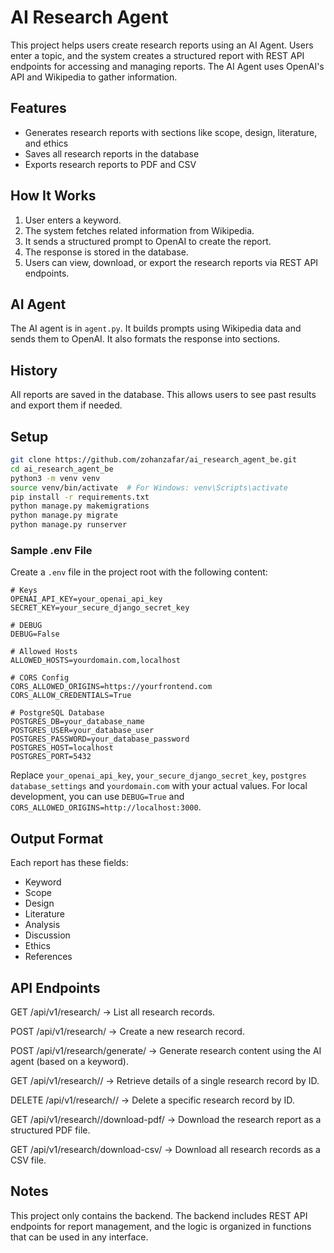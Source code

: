 # AI Research Agent

This project helps users create research reports using an AI Agent. Users enter a topic, and the system creates a structured report with REST API endpoints for accessing and managing reports. The AI Agent uses OpenAI's API and Wikipedia to gather information.

## Features

- Generates research reports with sections like scope, design, literature, and ethics
- Saves all research reports in the database
- Exports research reports to PDF and CSV

## How It Works

1. User enters a keyword.
2. The system fetches related information from Wikipedia.
3. It sends a structured prompt to OpenAI to create the report.
4. The response is stored in the database.
5. Users can view, download, or export the research reports via REST API endpoints.

## AI Agent

The AI agent is in `agent.py`. It builds prompts using Wikipedia data and sends them to OpenAI. It also formats the response into sections.

## History

All reports are saved in the database. This allows users to see past results and export them if needed.

## Setup

```bash
git clone https://github.com/zohanzafar/ai_research_agent_be.git
cd ai_research_agent_be
python3 -m venv venv
source venv/bin/activate  # For Windows: venv\Scripts\activate
pip install -r requirements.txt
python manage.py makemigrations
python manage.py migrate
python manage.py runserver
```

### Sample .env File

Create a `.env` file in the project root with the following content:

```
# Keys
OPENAI_API_KEY=your_openai_api_key
SECRET_KEY=your_secure_django_secret_key

# DEBUG
DEBUG=False

# Allowed Hosts
ALLOWED_HOSTS=yourdomain.com,localhost

# CORS Config
CORS_ALLOWED_ORIGINS=https://yourfrontend.com
CORS_ALLOW_CREDENTIALS=True

# PostgreSQL Database
POSTGRES_DB=your_database_name
POSTGRES_USER=your_database_user
POSTGRES_PASSWORD=your_database_password
POSTGRES_HOST=localhost
POSTGRES_PORT=5432

```

Replace `your_openai_api_key`, `your_secure_django_secret_key`, `postgres database_settings` and `yourdomain.com` with your actual values. For local development, you can use `DEBUG=True` and `CORS_ALLOWED_ORIGINS=http://localhost:3000`.

## Output Format

Each report has these fields:

- Keyword
- Scope
- Design
- Literature
- Analysis
- Discussion
- Ethics
- References

## API Endpoints

GET /api/v1/research/
→ List all research records.

POST /api/v1/research/
→ Create a new research record.

POST /api/v1/research/generate/
→ Generate research content using the AI agent (based on a keyword).

GET /api/v1/research/<id>/
→ Retrieve details of a single research record by ID.

DELETE /api/v1/research/<id>/
→ Delete a specific research record by ID.

GET /api/v1/research/<id>/download-pdf/
→ Download the research report as a structured PDF file.

GET /api/v1/research/download-csv/
→ Download all research records as a CSV file.

## Notes

This project only contains the backend. The backend includes REST API endpoints for report management, and the logic is organized in functions that can be used in any interface.
